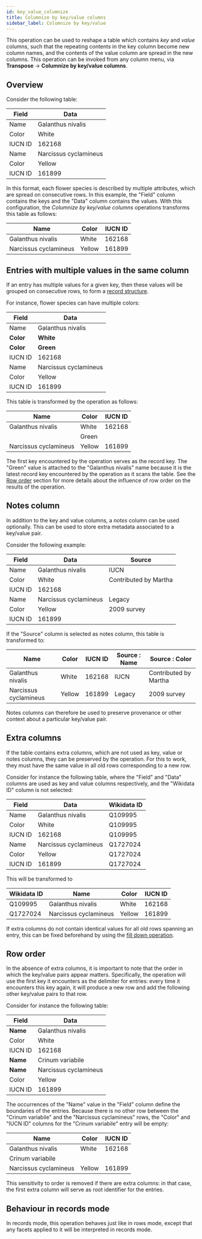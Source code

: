 ```yaml
---
id: key_value_columnize
title: Columnize by key/value columns
sidebar_label: Columnize by key/value
---
```


This operation can be used to reshape a table which contains *key* and *value* columns, such that the repeating contents in the key column become new column names, and the contents of the value column are spread in the new columns. This operation can be invoked from
any column menu, via **Transpose** → **Columnize by key/value columns**.

Overview
--------

Consider the following table:

| Field   | Data                  |
|---------|-----------------------|
| Name    | Galanthus nivalis     |
| Color   | White                 |
| IUCN ID | 162168                | 
| Name    | Narcissus cyclamineus |
| Color   | Yellow                |
| IUCN ID | 161899                |

In this format, each flower species is described by multiple attributes, which are spread on consecutive rows.
In this example, the "Field" column contains the keys and the "Data" column contains the values. With
this configuration, the *Columnize by key/value columns* operations transforms this table as follows:

| Name                  | Color    | IUCN ID |
|-----------------------|----------|---------|
| Galanthus nivalis     | White    | 162168  |
| Narcissus cyclamineus | Yellow   | 161899  |

Entries with multiple values in the same column
-----------------------------------------------

If an entry has multiple values for a given key, then these values will be grouped on consecutive rows,
to form a [record structure](exploring#rows-vs-records).

For instance, flower species can have multiple colors:

| Field       | Data                  |
|-------------|-----------------------|
| Name        | Galanthus nivalis     |
| **Color**   | **White**             |
| **Color**   | **Green**             |
| IUCN ID     | 162168                | 
| Name        | Narcissus cyclamineus |
| Color       | Yellow                |
| IUCN ID     | 161899                |

This table is transformed by the operation as follows:

| Name                  | Color    | IUCN ID |
|-----------------------|----------|---------|
| Galanthus nivalis     | White    | 162168  |
|                       | Green    |         |
| Narcissus cyclamineus | Yellow   | 161899  |

The first key encountered by the operation serves as the record key.
The "Green" value is attached to the "Galanthus nivalis" name because it is the latest record key encountered by the operation as it scans the table. See the [Row order](#row-order) section for more details about the influence of row order on
the results of the operation.

Notes column
------------

In addition to the key and value columns, a *notes* column can be used optionally. This can be used
to store extra metadata associated to a key/value pair.

Consider the following example:

| Field   | Data                  | Source                |
|---------|-----------------------|-----------------------|
| Name    | Galanthus nivalis     | IUCN                  |
| Color   | White                 | Contributed by Martha |
| IUCN ID | 162168                |                       |
| Name    | Narcissus cyclamineus | Legacy                |
| Color   | Yellow                | 2009 survey           |
| IUCN ID | 161899                |                       |

If the "Source" column is selected as notes column, this table is transformed to:

| Name                  | Color    | IUCN ID | Source : Name | Source : Color        |
|-----------------------|----------|---------|---------------|-----------------------|
| Galanthus nivalis     | White    | 162168  | IUCN          | Contributed by Martha |
| Narcissus cyclamineus | Yellow   | 161899  | Legacy        | 2009 survey           |

Notes columns can therefore be used to preserve provenance or other context about a particular key/value pair.

Extra columns
-------------

If the table contains extra columns, which are not used as key, value or notes columns, they can be preserved
by the operation. For this to work, they must have the same value in all old rows corresponding to a new row.

Consider for instance the following table, where the "Field" and "Data" columns are used as key and value columns
respectively, and the "Wikidata ID" column is not selected:

| Field   | Data                  | Wikidata ID |
|---------|-----------------------|-------------|
| Name    | Galanthus nivalis     | Q109995     |
| Color   | White                 | Q109995     |
| IUCN ID | 162168                | Q109995     |
| Name    | Narcissus cyclamineus | Q1727024    |
| Color   | Yellow                | Q1727024    |
| IUCN ID | 161899                | Q1727024    |

This will be transformed to

| Wikidata ID | Name                  | Color    | IUCN ID |
|-------------|-----------------------|----------|---------|
| Q109995     | Galanthus nivalis     | White    | 162168  |
| Q1727024    | Narcissus cyclamineus | Yellow   | 161899  |

If extra columns do not contain identical values for all old rows spanning an entry, this can
be fixed beforehand by using the [fill down operation](cellediting#fill-down).

Row order
---------

In the absence of extra columns, it is important to note that the order in which 
the key/value pairs appear matters. Specifically, the operation will use the first key it encounters as the delimiter for entries:
every time it encounters this key again, it will produce a new row and add the following other key/value pairs to that row.

Consider for instance the following table:

| Field    | Data                  |
|----------|-----------------------|
| **Name** | Galanthus nivalis     |
| Color    | White                 |
| IUCN ID  | 162168                | 
| **Name** | Crinum variabile      |
| **Name** | Narcissus cyclamineus |
| Color    | Yellow                |
| IUCN ID  | 161899                |

The occurrences of the "Name" value in the "Field" column define the boundaries of the entries. Because there is
no other row between the "Crinum variabile" and the "Narcissus cyclamineus" rows, the "Color" and "IUCN ID" columns
for the "Crinum variabile" entry will be empty:

| Name                  | Color    | IUCN ID |
|-----------------------|----------|---------|
| Galanthus nivalis     | White    | 162168  |
| Crinum variabile      |          |         |
| Narcissus cyclamineus | Yellow   | 161899  |

This sensitivity to order is removed if there are extra columns: in that case, the first extra column will serve as root identifier
for the entries.

Behaviour in records mode
-------------------------

In records mode, this operation behaves just like in rows mode, except that any facets applied to it will be interpreted in records mode.
